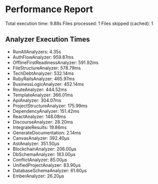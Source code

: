 # Performance Report

Total execution time: 9.88s
Files processed: 1
Files skipped (cached): 1

## Analyzer Execution Times

- RunAllAnalyzers: 4.35s
- AuthFlowAnalyzer: 959.87ms
- OfflineFirstReadinessAnalyzer: 591.92ms
- FileStructureAnalyzer: 578.79ms
- TechDebtAnalyzer: 532.14ms
- RubyRailsAnalyzer: 465.97ms
- BusinessLogicAnalyzer: 452.14ms
- RouteAnalyzer: 444.52ms
- TemplateAnalyzer: 366.01ms
- ApiAnalyzer: 304.07ms
- ProjectStructureAnalyzer: 175.99ms
- DependencyAnalyzer: 151.42ms
- ReactAnalyzer: 148.08ms
- DiscourseAnalyzer: 28.20ms
- IntegrateResults: 19.86ms
- GenerateDocumentation: 2.14ms
- CanvasAnalyzer: 392.40µs
- AstAnalyzer: 351.50µs
- BlockchainAnalyzer: 206.00µs
- DbSchemaAnalyzer: 183.00µs
- ConflictAnalyzer: 85.00µs
- UnifiedProjectAnalyzer: 83.90µs
- DatabaseSchemaAnalyzer: 61.60µs
- EmberAnalyzer: 26.20µs
